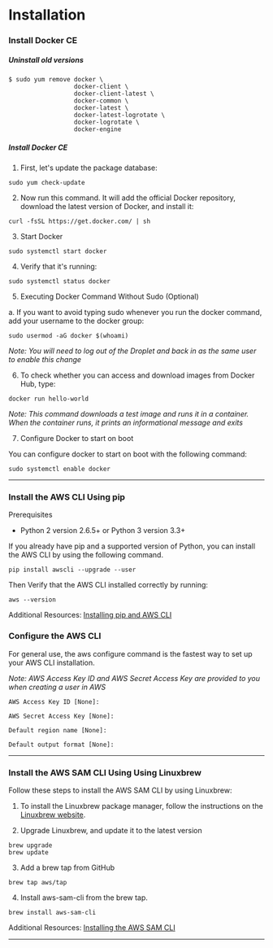 # Installation

### Install Docker CE

##### Uninstall old versions

```
$ sudo yum remove docker \
                  docker-client \
                  docker-client-latest \
                  docker-common \
                  docker-latest \
                  docker-latest-logrotate \
                  docker-logrotate \
                  docker-engine

```

##### Install Docker CE

1. First, let's update the package database:

```
sudo yum check-update
```

2. Now run this command. It will add the official Docker repository, download the latest version of Docker, and install it:

```
curl -fsSL https://get.docker.com/ | sh
```

3. Start Docker

```
sudo systemctl start docker
```
4. Verify that it's running:

```
sudo systemctl status docker
```

5. Executing Docker Command Without Sudo (Optional)

a. If you want to avoid typing sudo whenever you run the docker command, add your username to the docker group:

```
sudo usermod -aG docker $(whoami)
```

*Note: You will need to log out of the Droplet and back in as the same user to enable this change*

6. To check whether you can access and download images from Docker Hub, type:

```
docker run hello-world
```

*Note: This command downloads a test image and runs it in a container. When the container runs, it prints an informational message and exits*

7. Configure Docker to start on boot

You can configure docker to start on boot with the following command:

```
sudo systemctl enable docker
```

---

### Install the AWS CLI Using pip

Prerequisites

  - Python 2 version 2.6.5+ or Python 3 version 3.3+

If you already have pip and a supported version of Python, you can install the AWS CLI by using the following command.

`pip install awscli --upgrade --user`

Then Verify that the AWS CLI installed correctly by running:

`aws --version`

Additional Resources: [Installing pip and AWS CLI](https://docs.aws.amazon.com/cli/latest/userguide/install-linux.html)

### Configure the AWS CLI

For general use, the aws configure command is the fastest way to set up your AWS CLI installation.

*Note: AWS Access Key ID and AWS Secret Access Key are provided to you when creating a user in AWS*

```
AWS Access Key ID [None]:

AWS Secret Access Key [None]:

Default region name [None]:

Default output format [None]:
```

---

### Install the AWS SAM CLI Using Using Linuxbrew

Follow these steps to install the AWS SAM CLI by using Linuxbrew:

1. To install the Linuxbrew package manager, follow the instructions on the [Linuxbrew website](https://docs.brew.sh/Homebrew-on-Linux).


2. Upgrade Linuxbrew, and update it to the latest version

```
brew upgrade
brew update
```

3. Add a brew tap from GitHub

`brew tap aws/tap`

4. Install aws-sam-cli from the brew tap.

`brew install aws-sam-cli`

Additional Resources: [Installing the AWS SAM CLI](https://docs.aws.amazon.com/serverless-application-model/latest/developerguide/serverless-sam-cli-install.html)

---
